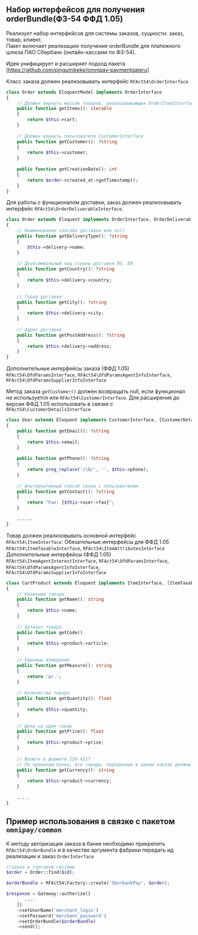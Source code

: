 ## Набор интерфейсов для получения orderBundle(ФЗ-54 ФФД 1.05)

Реализует набор интерфейсов для системы заказов, сущности: заказ, товар, клиент.  
Пакет включает реализацию получения orderBundle для платежного шлюза ПАО Сбербанк (онлайн-кассами по ФЗ-54).

Идея унифицирует и расширяет подход пакета [https://github.com/pinguinjkeke/omnipay-paymentgateru] 

Класс заказа должен реализовывать интерфейс ```RFAct54\OrderInterface```
```php
class Order extends EloquentModel implements OrderInterface
{
    // Должен вернуть массив товаров, реализовывающих OrderItemInterface
    public function getItems(): iterable
    {
        return $this->cart;
    }
    
    // Должен вернуть пользователя CustomerInterface
    public function getCustomer(): ?string
    {
        return $this->customer;
    }
    
    public function getCreationDate(): int
    {
        return $order->created_at->getTimestamp();
    }
}
```
Для работы с функционалом доставки, заказ должен реализовывать интерфейс ```RFAct54\OrderDeliverableInterface```.
```php
class Order extends Eloquent implements OrderInterface, OrderDeliverableInterface
{
    // Наименование способа доставки или null
    public function getDeliveryType(): ?string
    {
        $this->delivery->name;
    }
    
    // Двухсимвольный код страны доставки RU, EN
    public function getCountry(): ?string
    {
        return $this->delivery->country;
    }
    
    // Город доставки
    public function getCity(): ?string
    {
        return $this->delivery->city;
    }
    
    // Адрес доставки
    public function getPostAddress(): ?string
    {
        return $this->delivery->address;
    }
}
```
Дополнительные интерфейсы заказа (ФФД 1.05) ```RFAct54\OfdParamsInterface```, ```RFAct54\OfdParamsAgentInfoInterface```, ```RFAct54\OfdParamsSupplierInfoInterface```

Метод заказа ```getCustomer()``` должен возвращать null, если функционал не используется или ```RFAct54\CustomerInterface```.
Для расширения до версии ФФД 1.05 использовать в связке с ```RFAct54\CustomerDetailsInterface```

```php
class User extends Eloquent implements CustomerInterface, [CustomerDetailsInterface]
{
    public function getEmail(): ?string
    {
        return $this->email;
    }
    
    public function getPhone(): ?string
    {
        return preg_replace('/\D/', '', $this->phone);
    }
    
    // Альтернативный способ связи с пользователем
    public function getContact(): ?string
    {
        return "Fax: {$this->user->fax}";
    }

    ......
}
```
Товар должен реализовывать основной интерфейс `RFAct54\ItemInterface`.
Обязательные интерфейсы для ФФД 1.05  `RFAct54\ItemTaxableInterface`,   `RFAct54\ItemAttributesInterface`
Дополнительные интерфейсы (ФФД 1.05) `RFAct54\ItemAgentInterestInterface`, ```RFAct54\OfdParamsInterface```, ```RFAct54\OfdParamsAgentInfoInterface```, ```RFAct54\OfdParamsSupplierInfoInterface```

```php
class CartProduct extends Eloquent implements ItemInterface, [ItemTaxableInterface, ItemAttributesInterface, ItemAgentInterestInterface, OfdParamsInterface, OfdParamsAgentInfoInterface, OfdParamsSupplierInfoInterface]
{
    // Название товара
    public function getName(): string
    {
        return $this->name;
    }
    
    // Артикул товара
    public function getCode()
    {
        return $this->product->article;
    }
    
    // Единицы измерения
    public function getMeasure(): string
    {
        return 'шт.';
    }
    
    // Количество товара
    public function getQuantity(): float
    {
        return $this->quantity;
    }
    
    // Цена на один товар
    public function getPrice(): float
    {
        return $this->product->price;
    }
    
    // Валюта в формате ISO-4217
    // По правилам банка, все товары, переданные в одном заказе должны быть в одной валюте!
    public function getCurrency(): string
    {
        return $this->product->currency;
    }
    
    .....
}
```

##  Пример использования в связке с пакетом `omnipay/common`

К методу авторизации заказа в банке необходимо прикрепить ```RFAct54\OrderBundle```
и в качестве аргумента фабрики передать ид реализации и заказ ```OrderInterface```
```php
//заказ в торговой системе 
$order = Order::find($id); 

$orderBundle = RFAct54\Factory::create('SberbankPay', $order);

$response = Gateway::authorize([
       ....
    ])
    ->setUserName('merchant_login')
    ->setPassword('merchant_password')    
    ->setOrderBundle($orderBundle)
    ->send();
```
